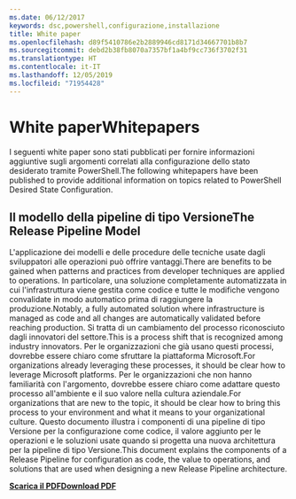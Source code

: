 ```yaml
---
ms.date: 06/12/2017
keywords: dsc,powershell,configurazione,installazione
title: White paper
ms.openlocfilehash: d89f5410786e2b2889946cd8171d34667701b8b7
ms.sourcegitcommit: debd2b38fb8070a7357bf1a4bf9cc736f3702f31
ms.translationtype: HT
ms.contentlocale: it-IT
ms.lasthandoff: 12/05/2019
ms.locfileid: "71954428"
---
```

# <a name="whitepapers"></a><span data-ttu-id="57081-103">White paper</span><span class="sxs-lookup"><span data-stu-id="57081-103">Whitepapers</span></span>

<span data-ttu-id="57081-104">I seguenti white paper sono stati pubblicati per fornire informazioni aggiuntive sugli argomenti correlati alla configurazione dello stato desiderato tramite PowerShell.</span><span class="sxs-lookup"><span data-stu-id="57081-104">The following whitepapers have been published to provide additional information on topics related to PowerShell Desired State Configuration.</span></span>

## <a name="the-release-pipeline-model"></a><span data-ttu-id="57081-105">Il modello della pipeline di tipo Versione</span><span class="sxs-lookup"><span data-stu-id="57081-105">The Release Pipeline Model</span></span>
<span data-ttu-id="57081-106">L'applicazione dei modelli e delle procedure delle tecniche usate dagli sviluppatori alle operazioni può offrire vantaggi.</span><span class="sxs-lookup"><span data-stu-id="57081-106">There are benefits to be gained when patterns and practices from developer techniques are applied to operations.</span></span> <span data-ttu-id="57081-107">In particolare, una soluzione completamente automatizzata in cui l'infrastruttura viene gestita come codice e tutte le modifiche vengono convalidate in modo automatico prima di raggiungere la produzione.</span><span class="sxs-lookup"><span data-stu-id="57081-107">Notably, a fully automated solution where infrastructure is managed as code and all changes are automatically validated before reaching production.</span></span> <span data-ttu-id="57081-108">Si tratta di un cambiamento del processo riconosciuto dagli innovatori del settore.</span><span class="sxs-lookup"><span data-stu-id="57081-108">This is a process shift that is recognized among industry innovators.</span></span> <span data-ttu-id="57081-109">Per le organizzazioni che già usano questi processi, dovrebbe essere chiaro come sfruttare la piattaforma Microsoft.</span><span class="sxs-lookup"><span data-stu-id="57081-109">For organizations already leveraging these processes, it should be clear how to leverage Microsoft platforms.</span></span> <span data-ttu-id="57081-110">Per le organizzazioni che non hanno familiarità con l'argomento, dovrebbe essere chiaro come adattare questo processo all'ambiente e il suo valore nella cultura aziendale.</span><span class="sxs-lookup"><span data-stu-id="57081-110">For organizations that are new to the topic, it should be clear how to bring this process to your environment and what it means to your organizational culture.</span></span> <span data-ttu-id="57081-111">Questo documento illustra i componenti di una pipeline di tipo Versione per la configurazione come codice, il valore aggiunto per le operazioni e le soluzioni usate quando si progetta una nuova architettura per la pipeline di tipo Versione.</span><span class="sxs-lookup"><span data-stu-id="57081-111">This document explains the components of a Release Pipeline for configuration as code, the value to operations, and solutions that are used when designing a new Release Pipeline architecture.</span></span>

<span data-ttu-id="57081-112">**[Scarica il PDF](https://aka.ms/thereleasepipelinemodelpdf)**</span><span class="sxs-lookup"><span data-stu-id="57081-112">**[Download PDF](https://aka.ms/thereleasepipelinemodelpdf)**</span></span>